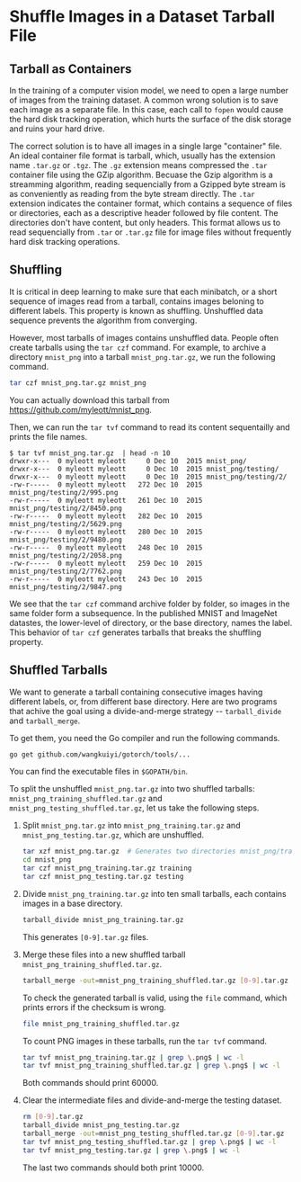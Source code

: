 # Shuffle Images in a Dataset Tarball File

## Tarball as Containers

In the training of a computer vision model, we need to open a large number of images from the training dataset.  A common wrong solution is to save each image as a separate file.  In this case, each call to `fopen` would cause the hard disk tracking operation, which hurts the surface of the disk storage and ruins your hard drive.

The correct solution is to have all images in a single large "container" file.  An ideal container file format is tarball, which, usually has the extension name `.tar.gz` or `.tgz`.  The `.gz` extension means compressed the `.tar` container file using the GZip algorithm.  Becuase the Gzip algorithm is a streamming algorithm, reading sequencially from a Gzipped byte stream is as conveniently as reading from the byte stream directly.  The `.tar` extension indicates the container format, which contains a sequence of files or directories, each as a descriptive header followed by file content.  The directories don't have content, but only headers.  This format allows us to read sequencially from `.tar` or `.tar.gz` file for image files without frequently hard disk tracking operations.

## Shuffling

It is critical in deep learning to make sure that each minibatch, or a short sequence of images read from a tarball, contains images beloning to different labels.  This property is known as shuffling.  Unshuffled data sequence prevents the algorithm from converging.

However, most tarballs of images contains unshuffled data.  People often create tarballs using the `tar czf` command.   For example, to archive a directory `mnist_png` into a tarball `mnist_png.tar.gz`, we run the following command.

```bash
tar czf mnist_png.tar.gz mnist_png
```

You can actually download this tarball from https://github.com/myleott/mnist_png.

Then, we can run the `tar tvf` command to read its content sequentailly and prints the file names.

```text
$ tar tvf mnist_png.tar.gz  | head -n 10
drwxr-x---  0 myleott myleott     0 Dec 10  2015 mnist_png/
drwxr-x---  0 myleott myleott     0 Dec 10  2015 mnist_png/testing/
drwxr-x---  0 myleott myleott     0 Dec 10  2015 mnist_png/testing/2/
-rw-r-----  0 myleott myleott   272 Dec 10  2015 mnist_png/testing/2/995.png
-rw-r-----  0 myleott myleott   261 Dec 10  2015 mnist_png/testing/2/8450.png
-rw-r-----  0 myleott myleott   282 Dec 10  2015 mnist_png/testing/2/5629.png
-rw-r-----  0 myleott myleott   280 Dec 10  2015 mnist_png/testing/2/9480.png
-rw-r-----  0 myleott myleott   248 Dec 10  2015 mnist_png/testing/2/2058.png
-rw-r-----  0 myleott myleott   259 Dec 10  2015 mnist_png/testing/2/7762.png
-rw-r-----  0 myleott myleott   243 Dec 10  2015 mnist_png/testing/2/9847.png
```

We see that the `tar czf` command archive folder by folder, so images in the same folder form a subsequence.  In the published MNIST and ImageNet datastes, the lower-level of directory, or the base directory, names the label.  This behavior of `tar czf` generates tarballs that breaks the shuffling property.

## Shuffled Tarballs

We want to generate a tarball containing consecutive images having different labels, or, from different base directory.  Here are two programs that achive the goal using a divide-and-merge strategy -- `tarball_divide` and `tarball_merge`.

To get them, you need the Go compiler and run the following commands.

```bash
go get github.com/wangkuiyi/gotorch/tools/...
```

You can find the executable files in `$GOPATH/bin`.

To split the unshuffled `mnist_png.tar.gz` into two shuffled tarballs: `mnist_png_training_shuffled.tar.gz` and `mnist_png_testing_shuffled.tar.gz`, let us take the following steps.

1. Split `mnist_png.tar.gz` into `mnist_png_training.tar.gz` and `mnist_png_testing.tar.gz`, which are unshuffled.

   ```bash
   tar xzf mnist_png.tar.gz  # Generates two directories mnist_png/training and mnist_png/testing
   cd mnist_png
   tar czf mnist_png_training.tar.gz training
   tar czf mnist_png_testing.tar.gz testing
   ```
   
1. Divide `mnist_png_training.tar.gz` into ten small tarballs, each contains images in a base directory.

   ```bash
   tarball_divide mnist_png_training.tar.gz
   ```
   
   This generates `[0-9].tar.gz` files.
   
1. Merge these files into a new shuffled tarball `mnist_png_training_shuffled.tar.gz`.

   ```bash
   tarball_merge -out=mnist_png_training_shuffled.tar.gz [0-9].tar.gz
   ```
   
   To check the generated tarball is valid, using the `file` command, which prints errors if the checksum is wrong.
   
   ```bash
   file mnist_png_training_shuffled.tar.gz
   ```
   
   To count PNG images in these tarballs, run the `tar tvf` command.
   
   ```bash
   tar tvf mnist_png_training.tar.gz | grep \.png$ | wc -l
   tar tvf mnist_png_training_shuffled.tar.gz | grep \.png$ | wc -l
   ```
   
   Both commands should print 60000.
   
1. Clear the intermediate files and divide-and-merge the testing dataset.

   ```bash
   rm [0-9].tar.gz
   tarball_divide mnist_png_testing.tar.gz
   tarball_merge -out=mnist_png_testing_shuffled.tar.gz [0-9].tar.gz
   tar tvf mnist_png_testing_shuffled.tar.gz | grep \.png$ | wc -l
   tar tvf mnist_png_testing.tar.gz | grep \.png$ | wc -l
   ```

   The last two commands should both print 10000.
